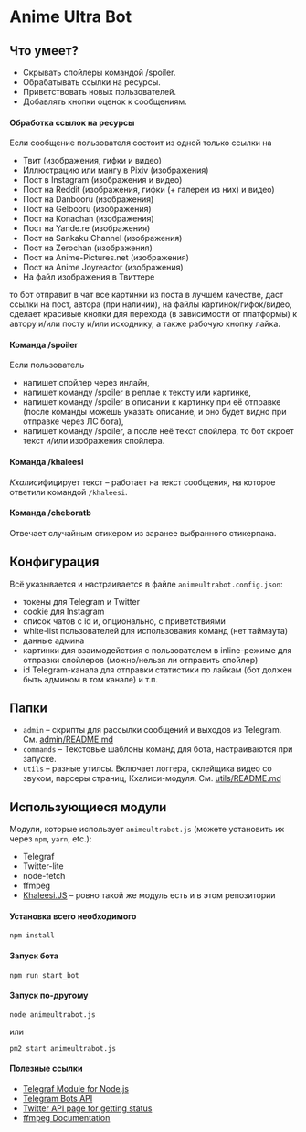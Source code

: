 # Anime Ultra Bot
## Что умеет?

* Скрывать спойлеры командой /spoiler.
* Обрабатывать ссылки на ресурсы.
* Приветствовать новых пользователей.
* Добавлять кнопки оценок к сообщениям.

#### Обработка ссылок на ресурсы

Если сообщение пользователя состоит из одной только ссылки на
* Твит (изображения, гифки и видео)
* Иллюстрацию или мангу в Pixiv (изображения)
* Пост в Instagram (изображения и видео)
* Пост на Reddit (изображения, гифки (+ галереи из них) и видео)
* Пост на Danbooru (изображения)
* Пост на Gelbooru (изображения)
* Пост на Konachan (изображения)
* Пост на Yande.re (изображения)
* Пост на Sankaku Channel (изображения)
* Пост на Zerochan (изображения)
* Пост на Anime-Pictures.net (изображения)
* Пост на Anime Joyreactor (изображения)
* На файл изображения в Твиттере

то бот отправит в чат все картинки из поста в лучшем качестве, даст ссылки на пост, автора (при наличии), на файлы картинок/гифок/видео, сделает красивые кнопки для перехода (в зависимости от платформы) к автору и/или посту и/или исходнику, а также рабочую кнопку лайка.


#### Команда /spoiler

Если пользователь
* напишет спойлер через инлайн,
* напишет команду /spoiler в реплае к тексту или картинке,
* напишет команду /spoiler в описании к картинку при её отправке (после команды можешь указать описание, и оно будет видно при отправке через ЛС бота),
* напишет команду /spoiler, а после неё текст спойлера,
то бот скроет текст и/или изображения спойлера.


#### Команда /khaleesi

*Кхалиси*фицирует текст – работает на текст сообщения, на которое ответили командой `/khaleesi`.


#### Команда /cheboratb

Отвечает случайным стикером из заранее выбранного стикерпака.


## Конфигурация

Всё указывается и настраивается в файле `animeultrabot.config.json`:
* токены для Telegram и Twitter
* cookie для Instagram
* список чатов с id и, опционально, с приветствиями
* white-list пользователей для использования команд (нет таймаута)
* данные админа
* картинки для взаимодействия с пользователем в inline-режиме для отправки спойлеров (можно/нельзя ли отправить спойлер)
* id Telegram-канала для отправки статистики по лайкам (бот должен быть админом в том канале) и т.п.

## Папки
* `admin` – скрипты для рассылки сообщений и выходов из Telegram. См. [admin/README.md](admin/README.md)
* `commands` – Текстовые шаблоны команд для бота, настраиваются при запуске.
* `utils` – разные утилсы. Включает логгера, склейщика видео со звуком, парсеры страниц, Кхалиси-модуля. См. [utils/README.md](utils/README.md)

## Использующиеся модули

Модули, которые использует `animeultrabot.js` (можете установить их через `npm`, `yarn`, etc.):
* Telegraf
* Twitter-lite
* node-fetch
* ffmpeg 
* [Khaleesi.JS](https://github.com/serguun42/Khaleesi-JS) – ровно такой же модуль есть и в этом репозитории

#### Установка всего необходимого
```
npm install
```

#### Запуск бота
```
npm run start_bot
```

#### Запуск по-другому
```
node animeultrabot.js
```
или
```
pm2 start animeultrabot.js
```

#### Полезные ссылки
* [Telegraf Module for Node.js](https://telegraf.js.org/)
* [Telegram Bots API](https://core.telegram.org/bots/api)
* [Twitter API page for getting status](https://developer.twitter.com/en/docs/tweets/post-and-engage/api-reference/get-statuses-show-id)
* [ffmpeg Documentation](https://ffmpeg.org/ffmpeg.html)

